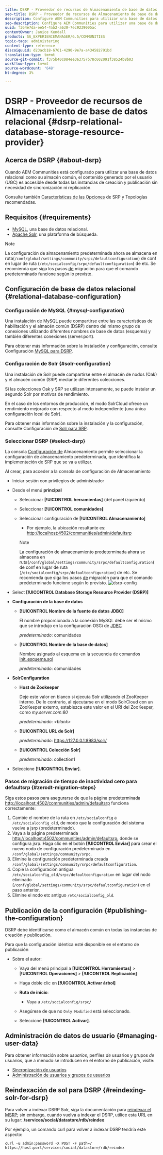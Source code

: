 ```yaml
---
title: DSRP - Proveedor de recursos de Almacenamiento de base de datos relacional
seo-title: DSRP - Proveedor de recursos de Almacenamiento de base de datos relacional
description: Configure AEM Communities para utilizar una base de datos relacional como su almacén común
seo-description: Configure AEM Communities para utilizar una base de datos relacional como su almacén común
uuid: f364e7da-ee54-4ab2-a630-7ec9239005ac
contentOwner: Janice Kendall
products: SG_EXPERIENCEMANAGER/6.5/COMMUNITIES
topic-tags: administering
content-type: reference
discoiquuid: d23acb18-6761-4290-9e7a-a434582791bd
translation-type: tm+mt
source-git-commit: f375b40c084ee363757b78c602091f38524b8b03
workflow-type: tm+mt
source-wordcount: '648'
ht-degree: 3%

---
```



# DSRP - Proveedor de recursos de Almacenamiento de base de datos relacional {#dsrp-relational-database-storage-resource-provider}

## Acerca de DSRP {#about-dsrp}

Cuando AEM Communities está configurado para utilizar una base de datos relacional como su almacén común, el contenido generado por el usuario (UGC) es accesible desde todas las instancias de creación y publicación sin necesidad de sincronización ni replicación.

Consulte también [Características de las Opciones](working-with-srp.md#characteristics-of-srp-options) de SRP y Topologías [](topologies.md)recomendadas.

## Requisitos {#requirements}

* [MySQL](#mysql-configuration), una base de datos relacional.
* [Apache Solr](#solr-configuration), una plataforma de búsqueda.

>[!NOTE]
>
>La configuración de almacenamiento predeterminada ahora se almacena en ruta(`/conf/global/settings/community/srpc/defaultconfiguration`) de conf en lugar de ruta (`/etc/socialconfig/srpc/defaultconfiguration`) de etc. Se recomienda que siga los pasos [de](#zerodt-migration-steps) migración para que el comando predeterminado funcione según lo previsto.

## Configuración de base de datos relacional {#relational-database-configuration}

### Configuración de MySQL {#mysql-configuration}

Una instalación de MySQL puede compartirse entre las características de habilitación y el almacén común (DSRP) dentro del mismo grupo de conexiones utilizando diferentes nombres de base de datos (esquema) y también diferentes conexiones (server:port).

Para obtener más información sobre la instalación y configuración, consulte Configuración [MySQL para DSRP](dsrp-mysql.md).

### Configuración de Solr {#solr-configuration}

Una instalación de Solr puede compartirse entre el almacén de nodos (Oak) y el almacén común (SRP) mediante diferentes colecciones.

Si las colecciones Oak y SRP se utilizan intensamente, se puede instalar un segundo Solr por motivos de rendimiento.

En el caso de los entornos de producción, el modo SolrCloud ofrece un rendimiento mejorado con respecto al modo independiente (una única configuración local de Solr).

Para obtener más información sobre la instalación y la configuración, consulte Configuración de [Solr para SRP](solr.md).

### Seleccionar DSRP {#select-dsrp}

La consola [Configuración de](srp-config.md) Almacenamiento permite seleccionar la configuración de almacenamiento predeterminada, que identifica la implementación de SRP que se va a utilizar.

Al crear, para acceder a la consola de configuración de Almacenamiento

* Iniciar sesión con privilegios de administrador
* Desde el menú **principal**

   * Seleccionar **[!UICONTROL herramientas]** (del panel izquierdo)
   * Seleccionar **[!UICONTROL comunidades]**
   * Seleccionar configuración de **[!UICONTROL Almacenamiento]**

      * Por ejemplo, la ubicación resultante es: [http://localhost:4502/communities/admin/defaultsrp](http://localhost:4502/communities/admin/defaultsrp)
      >[!NOTE]
      >
      >La configuración de almacenamiento predeterminada ahora se almacena en ruta(`/conf/global/settings/community/srpc/defaultconfiguration`) de conf en lugar de ruta (`/etc/socialconfig/srpc/defaultconfiguration`) de etc. Se recomienda que siga los pasos [de](#zerodt-migration-steps) migración para que el comando predeterminado funcione según lo previsto.
   ![dsrp-config](assets/dsrp-config.png)

* Select **[!UICONTROL Database Storage Resource Provider (DSRP)]**
* **Configuración de la base de datos**

   * **[!UICONTROL Nombre de la fuente de datos JDBC]**

      El nombre proporcionado a la conexión MySQL debe ser el mismo que se introdujo en la configuración OSGi de [JDBC](dsrp-mysql.md#configurejdbcconnections)

      *predeterminado*: comunidades

   * **[!UICONTROL Nombre de la base de datos]**

      Nombre asignado al esquema en la secuencia de comandos [init_esquema.sql](dsrp-mysql.md#obtain-the-sql-script)

      *predeterminado*: comunidades

* **SolrConfiguration**

   * **[](https://cwiki.apache.org/confluence/display/solr/Using+ZooKeeper+to+Manage+Configuration+Files)Host de Zookeeper**

      Deje este valor en blanco si ejecuta Solr utilizando el ZooKeeper interno. De lo contrario, al ejecutarse en el modo [](solr.md#solrcloud-mode) SolrCloud con un ZooKeeper externo, establezca este valor en el URI del ZooKeeper, como *my.server.com:80*

      *predeterminado*: *&lt;blank>*

   * **[!UICONTROL URL de Solr]**

      *predeterminado*: https://127.0.0.1:8983/solr/

   * **[!UICONTROL Colección Solr]**

      *predeterminado*: collection1

* Seleccione **[!UICONTROL Enviar]**.

### Pasos de migración de tiempo de inactividad cero para defaultsrp {#zerodt-migration-steps}

Siga estos pasos para asegurarse de que la página predeterminada [http://localhost:4502/communities/admin/defaultsrp](http://localhost:4502/communities/admin/defaultsrp) funciona correctamente:

1. Cambie el nombre de la ruta en `/etc/socialconfig` a `/etc/socialconfig_old`, de modo que la configuración del sistema vuelva a jsrp (predeterminado).
1. Vaya a la página predeterminada [http://localhost:4502/communities/admin/defaultsrp](http://localhost:4502/communities/admin/defaultsrp), donde se configura jsrp. Haga clic en el botón **[!UICONTROL Enviar]** para crear el nuevo nodo de configuración predeterminado en `/conf/global/settings/community/srpc`.
1. Elimine la configuración predeterminada creada `/conf/global/settings/community/srpc/defaultconfiguration`.
1. Copie la configuración antigua `/etc/socialconfig_old/srpc/defaultconfiguration` en lugar del nodo eliminado (`/conf/global/settings/community/srpc/defaultconfiguration`) en el paso anterior.
1. Elimine el nodo etc antiguo `/etc/socialconfig_old`.

## Publicación de la configuración {#publishing-the-configuration}

DSRP debe identificarse como el almacén común en todas las instancias de creación y publicación.

Para que la configuración idéntica esté disponible en el entorno de publicación:

* Sobre el autor:

   * Vaya del menú principal a **[!UICONTROL Herramientas]** > **[!UICONTROL Operaciones]** > **[!UICONTROL Replicación]**
   * Haga doble clic en **[!UICONTROL Activar árbol]**
   * **Ruta de inicio**:

      * Vaya a `/etc/socialconfig/srpc/`
   * Asegúrese de que no `Only Modified` está seleccionado.
   * Seleccione **[!UICONTROL Activar]**.


## Administración de datos de usuario {#managing-user-data}

Para obtener información sobre *usuarios*, perfiles *de* usuarios y grupos *de* usuarios, que a menudo se introducen en el entorno de publicación, visite:

* [Sincronización de usuarios](sync.md)
* [Administración de usuarios y grupos de usuarios](users.md)

## Reindexación de sol para DSRP {#reindexing-solr-for-dsrp}

Para volver a indexar DSRP Solr, siga la documentación para [reindexar el MSRP](msrp.md#msrp-reindex-tool); sin embargo, cuando vuelva a indexar el DSRP, utilice esta URL en su lugar: **/services/social/datastore/rdb/reindex**

Por ejemplo, un comando curl para volver a indexar DSRP tendría este aspecto:

```shell
curl -u admin:password -X POST -F path=/ https://host:port/services/social/datastore/rdb/reindex
```

